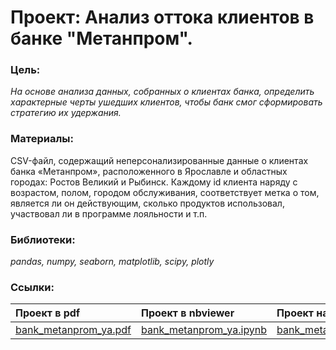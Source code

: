 # Проект: Анализ оттока клиентов в банке "Метанпром".

### Цель:

_На основе анализа данных, собранных о клиентах банка, определить характерные черты ушедших клиентов, чтобы банк смог сформировать стратегию их удержания._

### Материалы:

CSV-файл, содержащий неперсонализированные данные о клиентах банка «Метанпром», расположенного в Ярославле и областных городах: Ростов Великий и Рыбинск.
Каждому id клиента наряду с возрастом, полом, городом обслуживания, соответствует метка о том, является ли он действующим, сколько продуктов использовал, участвовал ли в программе лояльности и т.п.

### Библиотеки:
*pandas, numpy, seaborn, matplotlib, scipy, plotly*

### Ссылки:
Проект в pdf | Проект в nbviewer | Проект на GitHub 
:---------------------- | :---------------------- | :---------------------- 
[bank_metanprom_ya.pdf](https://a-v-stanovoy.github.io/portfolio/analytics_bank_metanprom/bank_metanprom_ya.pdf) | [bank_metanprom_ya.ipynb](https://nbviewer.jupyter.org/github/a-v-stanovoy/portfolio/blob/main/analytics_bank_metanprom/bank_metanprom_ya.ipynb)| [bank_metanprom_ya.ipynb](https://github.com/a-v-stanovoy/portfolio/blob/main/analytics_bank_metanprom/bank_metanprom_ya.ipynb)
